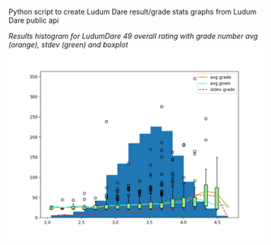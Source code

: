 Python script to create Ludum Dare result/grade stats graphs from Ludum Dare public api

*Results histogram for LudumDare 49 overall rating with grade number avg (orange), stdev (green) and boxplot*
![](https://github.com/MrSchlag/ludumdare-stats/blob/master/Figure_1.png)
